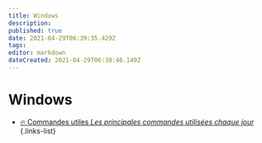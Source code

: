 ```yaml
---
title: Windows
description: 
published: true
date: 2021-04-29T06:39:35.429Z
tags: 
editor: markdown
dateCreated: 2021-04-29T06:38:46.149Z
---
```


# Windows
- [:fire: Commandes utiles *Les principales commandes utilisées chaque jour*](/Windows/Commandes)
{.links-list}